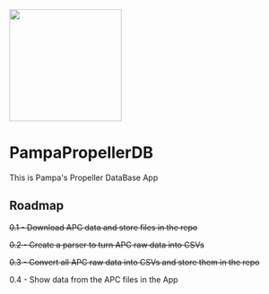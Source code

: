 <img src="https://github.com/PampaAerodesign/PampaPropellerDB/blob/master/docs/logo.png?raw=true" width="200" height="200" />

# PampaPropellerDB

This is Pampa's Propeller DataBase App


## Roadmap
~~0.1 - Download APC data and store files in the repo~~

~~0.2 - Create a parser to turn APC raw data into CSVs~~

~~0.3 - Convert all APC raw data into CSVs and store them in the repo~~

0.4 - Show data from the APC files in the App
